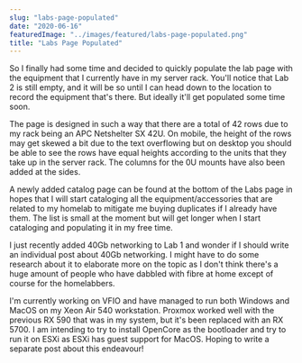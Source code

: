 ```yaml
---
slug: "labs-page-populated"
date: "2020-06-16"
featuredImage: "../images/featured/labs-page-populated.png"
title: "Labs Page Populated"
---
```


So I finally had some time and decided to quickly populate the lab page with the equipment that I currently have in my server rack. You'll notice that Lab 2 is still empty, and it will be so until I can head down to the location to record the equipment that's there. But ideally it'll get populated some time soon.

The page is designed in such a way that there are a total of 42 rows due to my rack being an APC Netshelter SX 42U. On mobile, the height of the rows may get skewed a bit due to the text overflowing but on desktop you should be able to see the rows have equal heights according to the units that they take up in the server rack. The columns for the 0U mounts have also been added at the sides.

A newly added catalog page can be found at the bottom of the Labs page in hopes that I will start cataloging all the equipment/accessories that are related to my homelab to mitigate me buying duplicates if I already have them. The list is small at the moment but will get longer when I start cataloging and populating it in my free time.

I just recently added 40Gb networking to Lab 1 and wonder if I should write an individual post about 40Gb networking. I might have to do some research about it to elaborate more on the topic as I don't think there's a huge amount of people who have dabbled with fibre at home except of course for the homelabbers.

I'm currently working on VFIO and have managed to run both Windows and MacOS on my Xeon Air 540 workstation. Proxmox worked well with the previous RX 590 that was in my system, but it's been replaced with an RX 5700. I am intending to try to install OpenCore as the bootloader and try to run it on ESXi as ESXi has guest support for MacOS. Hoping to write a separate post about this endeavour!
